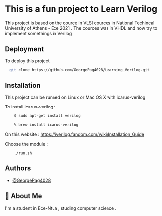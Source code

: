 # This is a fun project to Learn Verilog

This project is based on the cource in VLSI cources in National Techincal University of Athens - Ece 2021 . 
The cources was in VHDL and now try to implement somethings in Verilog

## Deployment

To deploy this project 

```bash
  git clone https://github.com/GeorgePag4028/Learning_Verilog.git
```

  
## Installation

This project can be runned on Linux or Mac OS X with icarus-verilog 

To install icarus-verilog : 
```bash
    $ sudo apt-get install verilog
```
```bash
    % brew install icarus-verilog

```
On this website : https://iverilog.fandom.com/wiki/Installation_Guide

Choose the module : 

```bash
    ./run.sh
```
    
## Authors

- [@GeorgePag4028](https://github.com/GeorgePag4028)

  
## 🚀 About Me
I'm a student in Ece-Ntua , studing computer science .

  